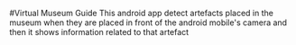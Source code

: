 #Virtual Museum Guide
This android app detect artefacts placed in the museum when they are placed in front of the android mobile's camera and then it shows 
information related to that artefact
